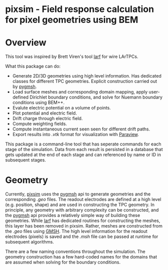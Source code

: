 # pixsim - Field response calculation for pixel geometries using BEM
# Overview
This tool was inspired by Brett Viren's tool [larf](https://github.com/brettviren/larf) for wire LArTPCs.

What this package can do:
- Generate 2D/3D geometries using high level information. Has dedicated classes for different TPC geometries. Explicit construction carried out by [pygmsh](https://link). 
- Load surface meshes and corresponding domain mapping, apply user-defined Dirichlet boundary conditions, and solve for Nuemann boundary conditions using BEM++.
- Evalute electric potential on a volume of points.
- Plot potential and electric field.
- Drift charge through electric field.
- Compute weighting fields.
- Compute instantaneous current seen seen for different drift paths.
- Export results into *.vtk* format for visualization with [Paraview](https://link).

This package is a command-line tool that has seperate commands for each stage of the simulation. Data from each result is persisted in a database that gets updated at the end of each stage and can referenced by name or ID in subsequent stages. 

# Geometry
Currently, [pixsim](https://link) uses the [pygmsh](https://link) api to generate geometries and the corresponding *.geo* files. The readout electrodes are defined at a high level (e.g. position, shape) and are used in constructing the TPC geometry. In principle, any geometry with arbitrary complexity can be constructed, and the [pygmsh](https://link) api provides a relatively simple way of building these geometries. While [larf](https://github.com/brettviren/larf) has dedicated routines for constructing the meshes, this layer has been removed in pixsim. Rather, meshes are constructed from the *.geo* files using [GMSH](https://link). The high level information for the readout electrodes (pixels) is saved and the *.msh* file can be passed at runtime for subsequent algorithms. 

There are a few naming conventions throughout the simulation. The geometry construction has a few hard-coded names for the domains that are assumed when solving for the boundary conditions. 